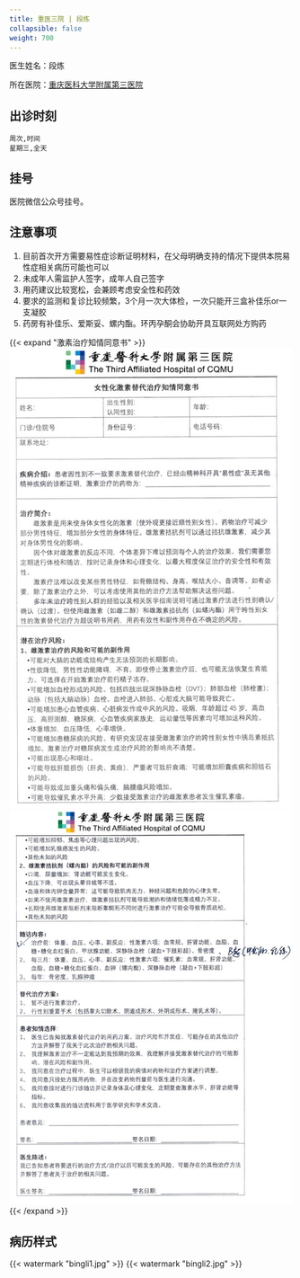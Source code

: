 ```yaml
---
title: 重医三院 | 段炼
collapsible: false
weight: 700
---
```


医生姓名：段炼

所在医院：[重庆医科大学附属第三医院](https://amap.com/place/B0FFGPSPQC)

## 出诊时刻

```csv
周次,时间
星期三,全天
```

## 挂号

医院微信公众号挂号。

## 注意事项

1. 目前首次开方需要易性症诊断证明材料，在父母明确支持的情况下提供本院易性症相关病历可能也可以
1. 未成年人需监护人签字，成年人自己签字
1. 用药建议比较宽松，会兼顾考虑安全性和药效
1. 要求的监测和复诊比较频繁，3个月一次大体检，一次只能开三盒补佳乐or一支凝胶
1. 药房有补佳乐、爱斯妥、螺内酯。环丙孕酮会协助开具互联网处方购药

{{< expand "激素治疗知情同意书" >}}
![notice](license1.jpg)
![notice](license2.jpg)
{{< /expand >}}

## 病历样式

{{< watermark "bingli1.jpg" >}}
{{< watermark "bingli2.jpg" >}}

